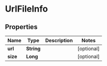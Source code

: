 

# UrlFileInfo


## Properties

| Name | Type | Description | Notes |
|------------ | ------------- | ------------- | -------------|
|**url** | **String** |  |  [optional] |
|**size** | **Long** |  |  [optional] |



